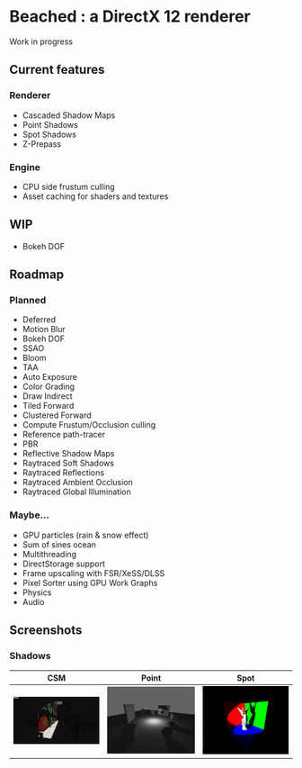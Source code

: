 # Beached : a DirectX 12 renderer

Work in progress

## Current features

### Renderer
- Cascaded Shadow Maps
- Point Shadows
- Spot Shadows
- Z-Prepass

### Engine
- CPU side frustum culling
- Asset caching for shaders and textures

## WIP

- Bokeh DOF

## Roadmap

### Planned
- Deferred
- Motion Blur
- Bokeh DOF
- SSAO
- Bloom
- TAA
- Auto Exposure
- Color Grading
- Draw Indirect
- Tiled Forward
- Clustered Forward
- Compute Frustum/Occlusion culling
- Reference path-tracer
- PBR
- Reflective Shadow Maps
- Raytraced Soft Shadows
- Raytraced Reflections
- Raytraced Ambient Occlusion
- Raytraced Global Illumination

### Maybe...

- GPU particles (rain & snow effect)
- Sum of sines ocean
- Multithreading
- DirectStorage support
- Frame upscaling with FSR/XeSS/DLSS
- Pixel Sorter using GPU Work Graphs
- Physics
- Audio

## Screenshots

### Shadows

| CSM         | Point       | Spot |
| ----------- | ----------- | ---- |
| ![CSM](.github/CSM.png) | ![PointShadows](.github/PS.png) | ![SpotShadows](.github/SS.png) |
